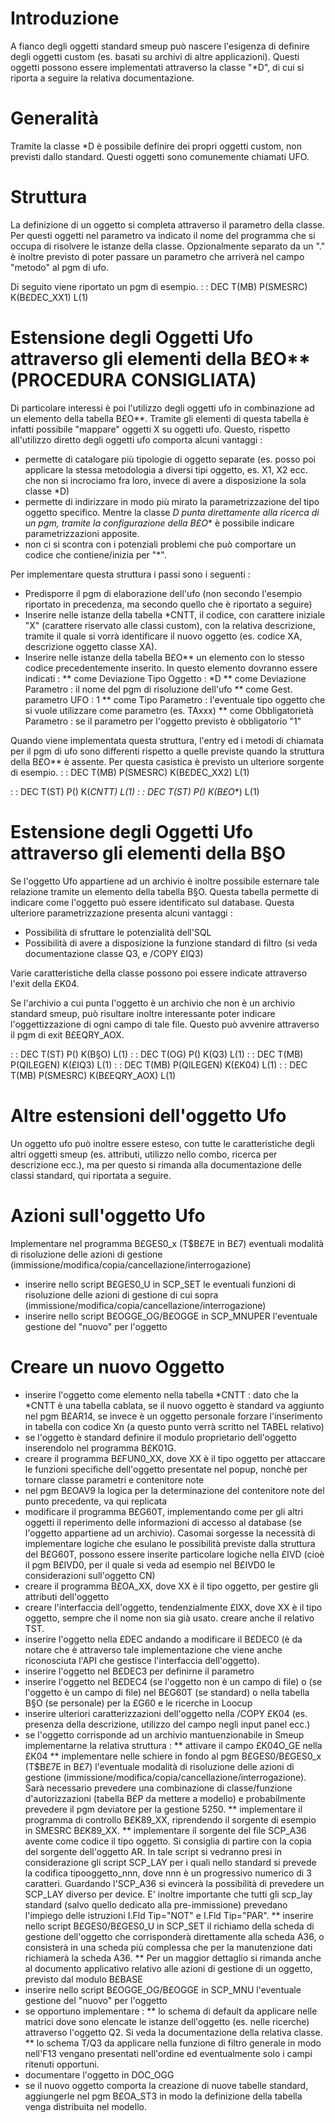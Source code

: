 # Introduzione

A fianco degli oggetti standard smeup può nascere l'esigenza di definire degli oggetti custom (es. basati su archivi di altre applicazioni). Questi oggetti possono essere implementati attraverso la classe "*D", di cui si riporta a seguire la relativa documentazione.

# Generalità

Tramite la classe *D è possibile definire dei propri oggetti custom, non previsti dallo standard. Questi oggetti sono comunemente chiamati UFO.

# Struttura

La definizione di un oggetto si completa attraverso il parametro della classe. Per questi oggetti nel parametro va indicato il nome del programma che si occupa di risolvere le istanze della classe. Opzionalmente separato da un "." è inoltre previsto di poter passare un parametro che arriverà nel campo "metodo" al pgm di ufo.

Di seguito viene riportato un pgm di esempio.
 :  : DEC T(MB) P(SMESRC) K(B£DEC_XX1) L(1)

# Estensione degli Oggetti Ufo attraverso gli elementi della B£O** (PROCEDURA CONSIGLIATA)

Di particolare interessi è poi l'utilizzo degli oggetti ufo in combinazione ad un elemento della tabella B£O**. Tramite gli elementi di questa tabella è infatti possibile "mappare" oggetti X su oggetti ufo. Questo, rispetto all'utilizzo diretto degli oggetti ufo comporta alcuni vantaggi : 
* permette di catalogare più tipologie di oggetto separate (es. posso poi applicare la stessa metodologia a diversi tipi oggetto, es. X1, X2 ecc. che non si incrociamo fra loro, invece di avere a disposizione la sola classe *D)
* permette di indirizzare in modo più mirato la parametrizzazione del tipo oggetto specifico. Mentre la classe *D punta direttamente alla ricerca di un pgm, tramite la configurazione della B£O** è possibile indicare parametrizzazioni apposite.
* non ci si scontra con i potenziali problemi che può comportare un codice che contiene/inizia per "*".

Per implementare questa struttura i passi sono i seguenti : 
* Predisporre il pgm di elaborazione dell'ufo (non secondo l'esempio riportato in precedenza, ma secondo quello che è riportato a seguire)
* Inserire nelle istanze della tabella *CNTT, il codice, con carattere iniziale "X" (carattere riservato alle classi custom), con la relativa descrizione, tramite il quale si vorrà identificare il nuovo oggetto (es. codice XA, descrizione oggetto classe XA).
* Inserire nelle istanze della tabella B£O** un elemento con lo stesso codice precedentemente inserito. In questo elemento dovranno essere indicati : 
** come Deviazione Tipo Oggetto :  *D
** come Deviazione Parametro :  il nome del pgm di risoluzione dell'ufo
** come Gest. parametro UFO :  1
** come Tipo Parametro :  l'eventuale tipo oggetto che si vuole utilizzare come parametro (es. TAxxx)
** come Obbligatorietà Parametro :  se il parametro per l'oggetto previsto è obbligatorio "1"

Quando viene implementata questa struttura, l'entry ed i metodi di chiamata per il pgm di ufo sono differenti rispetto a quelle previste quando la struttura della B£O** è assente. Per questa casistica è previsto un ulteriore sorgente di esempio.
 :  : DEC T(MB) P(SMESRC) K(B£DEC_XX2) L(1)

 :  : DEC T(ST) P() K(*CNTT) L(1)
 :  : DEC T(ST) P() K(B£O**) L(1)

# Estensione degli Oggetti Ufo attraverso gli elementi della B§O

Se l'oggetto Ufo appartiene ad un archivio è inoltre possibile esternare tale relazione tramite un elemento della tabella B§O. Questa tabella permette di indicare come l'oggetto può essere identificato sul database. Questa ulteriore parametrizzazione presenta alcuni vantaggi : 
* Possibilità di sfruttare le potenzialità dell'SQL
* Possibilità di avere a disposizione la funzione standard di filtro (si veda documentazione classe Q3, e /COPY £IQ3)

Varie caratteristiche della classe possono poi essere indicate attraverso l'exit della £K04.

Se l'archivio a cui punta l'oggetto è un archivio che non è un archivio standard smeup, può risultare inoltre interessante poter indicare l'oggettizzazione di ogni campo di tale file. Questo può avvenire attraverso il pgm di exit B£EQRY_AOX.

 :  : DEC T(ST) P() K(B§O) L(1)
 :  : DEC T(OG) P() K(Q3) L(1)
 :  : DEC T(MB) P(QILEGEN) K(£IQ3) L(1)
 :  : DEC T(MB) P(QILEGEN) K(£K04) L(1)
 :  : DEC T(MB) P(SMESRC) K(B£EQRY_AOX) L(1)

# Altre estensioni dell'oggetto Ufo
Un oggetto ufo può inoltre essere esteso, con tutte le caratteristiche degli altri oggetti smeup (es. attributi, utilizzo nello combo, ricerca per descrizione ecc.), ma per questo si rimanda alla documentazione delle classi standard, qui riportata a seguire.

# Azioni sull'oggetto Ufo
Implementare nel programma B£GES0_x (T$B£7E in B£7) eventuali modalità di risoluzione delle azioni di gestione (immissione/modifica/copia/cancellazione/interrogazione)
- inserire nello script B£GES0_U in SCP_SET le eventuali funzioni di risoluzione delle azioni di gestione di cui sopra (immissione/modifica/copia/cancellazione/interrogazione)
- inserire nello script B£OGGE_OG/B£OGGE in SCP_MNUPER l'eventuale gestione del "nuovo" per l'oggetto

# Creare un nuovo Oggetto

* inserire l'oggetto come elemento nella tabella *CNTT :  dato che la *CNTT è una tabella cablata, se il nuovo oggetto è standard va aggiunto nel pgm B£AR14, se invece è un oggetto personale forzare l'inserimento in tabella con codice Xn (a questo punto verrà scritto nel TABEL relativo)
* se l'oggetto è standard definire il modulo proprietario dell'oggetto inserendolo nel programma B£K01G.
* creare il programma B£FUN0_XX, dove XX è il tipo oggetto per attaccare le funzioni specifiche dell'oggetto presentate nel popup, nonchè per tornare classe parametri e contenitore note
* nel pgm B£OAV9 la logica per la determinazione del contenitore note del punto precedente, va qui replicata
* modificare il programma B£G60T, implementando come per gli altri oggetti il reperimento delle informazioni di accesso al database (se l'oggetto appartiene ad un archivio). Casomai sorgesse la necessità di implementare logiche che esulano le possibilità previste dalla struttura del B£G60T, possono essere inserite particolare logiche nella £IVD (cioè il pgm B£IVD0, per il quale si veda ad esempio nel B£IVD0 le considerazioni sull'oggetto CN)
* creare il programma B£OA_XX, dove XX è il tipo oggetto, per gestire gli attributi dell'oggetto
* creare l'interfaccia dell'oggetto, tendenzialmente £IXX, dove XX è il tipo oggetto, sempre che il nome non sia già usato. creare anche il relativo TST.
* inserire l'oggetto nella £DEC andando a modificare il B£DEC0 (è da notare che è attraverso tale implementazione che viene anche riconosciuta l'API che gestisce l'interfaccia dell'oggetto).
* inserire l'oggetto nel B£DEC3 per definirne il parametro
* inserire l'oggetto nel B£DEC4 (se l'oggetto non è un campo di file) o (se l'oggetto è un campo di file) nel B£G60T (se standard) o nella tabella B§O (se personale) per la £G60 e le ricerche in Loocup
* inserire ulteriori caratterizzazioni dell'oggetto nella /COPY £K04 (es. presenza della descrizione, utilizzo del campo negli input panel ecc.)
* se l'oggetto corrisponde ad un archivio mantuenzionabile in Smeup implementarne la relativa struttura : 
** attivare il campo £K04O_GE nella £K04
** implementare nelle schiere in fondo al pgm B£GES0/B£GES0_x (T$B£7E in B£7) l'eventuale modalità di risoluzione delle azioni di gestione (immissione/modifica/copia/cancellazione/interrogazione). Sarà necessario prevedere una combinazione di classe/funzione d'autorizzazioni (tabella B£P da mettere a modello) e probabilmente prevedere il pgm deviatore per la gestione 5250.
** implementare il programma di controllo B£K89_XX, riprendendo il sorgente di esempio in SMESRC B£K89_XX.
** implementare il sorgente del file SCP_A36 avente come codice il tipo oggetto. Si consiglia di partire con la copia del sorgente dell'oggetto AR. In tale script si vedranno presi in considerazione gli script SCP_LAY per i quali nello standard si prevede la codifica tipooggetto_nnn, dove nnn è un progressivo numerico di 3 caratteri. Guardando l'SCP_A36 si evincerà la possibilità di prevedere un SCP_LAY diverso per device. E' inoltre importante che tutti gli scp_lay standard (salvo quello dedicato alla pre-immissione) prevedano l'impiego delle istruzioni I.Fld Tip="NOT" e I.Fld Tip="PAR".
** inserire nello script B£GES0/B£GES0_U in SCP_SET il richiamo della scheda di gestione dell'oggetto che corrisponderà direttamente alla scheda A36, o consisterà in una scheda più complessa che per la manutenzione dati richiamerà la scheda A36.
** Per un maggior dettaglio si rimanda anche al documento applicativo relativo alle azioni di gestione di un oggetto, previsto dal modulo B£BASE
* inserire nello script B£OGGE_OG/B£OGGE in SCP_MNU l'eventuale gestione del "nuovo" per l'oggetto
* se opportuno implementare : 
** lo schema di default da applicare nelle matrici dove sono elencate le istanze dell'oggetto (es. nelle ricerche) attraverso l'oggetto Q2. Si veda la documentazione della relativa classe.
** lo schema T/Q3 da applicare nella funzione di filtro generale in modo nell'F13 vengano presentati nell'ordine ed eventualmente solo i campi ritenuti opportuni.
* documentare l'oggetto in DOC_OGG
* se il nuovo oggetto comporta la creazione di nuove tabelle standard, aggiungerle nel pgm B£OA_ST3 in modo la definizione della tabella venga distribuita nel modello.





